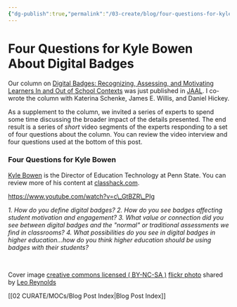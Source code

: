 ```yaml
---
{"dg-publish":true,"permalink":"/03-create/blog/four-questions-for-kyle-bowen-about-digital-badges/","title":"Four Questions for Kyle Bowen About Digital Badges","tags":["assessment","badges","jaal"]}
---
```


# Four Questions for Kyle Bowen About Digital Badges

Our column on [Digital Badges: Recognizing, Assessing, and Motivating Learners In and Out of School Contexts](http://wiobyrne.com/digital-badges-recognizing-assessing-and-motivating-learners-in-and-out-of-school-contexts/) was just published in [JAAL](http://onlinelibrary.wiley.com/doi/10.1002/jaal.381/abstract). I co-wrote the column with Katerina Schenke, James E. Willis, and Daniel Hickey.

As a supplement to the column, we invited a series of experts to spend some time discussing the broader impact of the details presented. The end result is a series of _short_ video segments of the experts responding to a set of four questions about the column. You can review the video interview and four questions used at the bottom of this post.

### Four Questions for Kyle Bowen

[Kyle Bowen](https://twitter.com/kyledbowen) is the Director of Education Technology at Penn State. You can review more of his content at [classhack.com](http://classhack.com/).

https://www.youtube.com/watch?v=c\_GtBZR\_PIg

_1\. How do you define digital badges?_ _2\. How do you see badges affecting student motivation and engagement?_ _3\. What value or connection did you see between digital badges and the "normal" or traditional assessments we find in classrooms?_ _4\. What possibilities do you see in digital badges in higher education...how do you think higher education should be using badges with their students?_

 

Cover image [creative commons licensed ( BY-NC-SA )](http://creativecommons.org/licenses/by-nc-sa/2.0/) [flickr photo](http://flickr.com/photos/lwr/13421955434 "Question Mark") shared by [Leo Reynolds](http://flickr.com/people/lwr)

[[02 CURATE/MOCs/Blog Post Index\|Blog Post Index]]